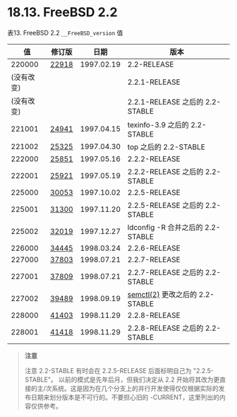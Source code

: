 # 18.13. FreeBSD 2.2

表13. FreeBSD 2.2 `__FreeBSD_version` 值

| 值 | 修订版 | 日期 | 版本 |
| --- | --- | --- | --- |
| 220000	 | [22918](https://svnweb.freebsd.org/changeset/base/22918)	 | 1997.02.19	 | 2.2-RELEASE |
| (没有改变)	 | 	 | 	 | 2.2.1-RELEASE |
| (没有改变)	 | 	 | 	 | 2.2.1-RELEASE 之后的 2.2-STABLE |
| 221001	 | [24941](https://svnweb.freebsd.org/changeset/base/24941)	 | 1997.04.15	 | texinfo-3.9 之后的 2.2-STABLE |
| 221002	 | [25325](https://svnweb.freebsd.org/changeset/base/25325)	 | 1997.04.30	 | top 之后的 2.2-STABLE |
| 222000	 | [25851](https://svnweb.freebsd.org/changeset/base/25851)	 | 1997.05.16	 | 2.2.2-RELEASE |
| 222001	 | [25921](https://svnweb.freebsd.org/changeset/base/25921)	 | 1997.05.19	 | 2.2.2-RELEASE 之后的 2.2-STABLE |
| 225000	 | [30053](https://svnweb.freebsd.org/changeset/base/30053)	 | 1997.10.02	 | 2.2.5-RELEASE |
| 225001	 | [31300](https://svnweb.freebsd.org/changeset/base/31300)	 | 1997.11.20	 | 2.2.5-RELEASE 之后的 2.2-STABLE |
| 225002	 | [32019](https://svnweb.freebsd.org/changeset/base/32019)	 | 1997.12.27	 | ldconfig -R 合并之后的 2.2-STABLE |
| 226000	 | [34445](https://svnweb.freebsd.org/changeset/base/34445)	 | 1998.03.24	 | 2.2.6-RELEASE |
| 227000	 | [37803](https://svnweb.freebsd.org/changeset/base/37803)	 | 1998.07.21	 | 2.2.7-RELEASE |
| 227001	 | [37809](https://svnweb.freebsd.org/changeset/base/37809)	 | 1998.07.21	 | 2.2.7-RELEASE 之后的 2.2-STABLE |
| 227002	 | [39489](https://svnweb.freebsd.org/changeset/base/39489)	 | 1998.09.19 	 | [semctl(2)](https://www.freebsd.org/cgi/man.cgi?query=semctl&sektion=2&format=html) 更改之后的 2.2-STABLE |
| 228000	 | [41403](https://svnweb.freebsd.org/changeset/base/41403)	 | 1998.11.29 	 | 2.2.8-RELEASE |
| 228001	 | [41418](https://svnweb.freebsd.org/changeset/base/41418)	 | 1998.11.29	 | 2.2.8-RELEASE 之后的 2.2-STABLE |

>**注意**
>
> 注意 2.2-STABLE 有时会在 2.2.5-RELEASE 后面标明自己为 "2.2.5-STABLE"。 以前的模式是先年后月，但我们决定从 2.2 开始将其改为更直接的主/次系统。这是因为在几个分支上的并行开发使得仅仅根据实际的发布日期来划分版本是不可行的。不要担心旧的 -CURRENT，这里列出的内容仅供参考。

